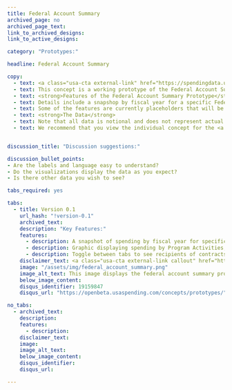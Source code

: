 ```yaml
---
title: Federal Account Summary
archived_page: no
archived_page_text:
link_to_archived_designs:
link_to_active_designs:

category: "Prototypes:"

headline: Federal Account Summary

copy:
  - text: <a class="usa-cta external-link" href="https://spendingdata.us/#/federal_account/2525/" target="_blank">Access the Prototype</a>
  - text: This concept is a working prototype of the Federal Account Summary. The DATA Act team is publishing this minimum viable product to give the public the opportunity to provide feedback on the design of the future USAspending.gov site.
  - text: <strong>Features of the Federal Account Summary Prototype</strong>
  - text: Details include a snapshop by fiscal year for a specific Federal Account Symbol and includes spending over time, spending by program activity and object class, and by award type.
  - text: Some of the features are currently placeholders that will be implemented at a later date as the team develops the future USAspending.gov platform.
  - text: <strong>The Data</strong>
  - text: Note that all data is notional and does not represent actual spending data. Currently, the data includes a subset of awards data and a subset of financial data from select DATA Act Broker submissions.
  - text: We recommend that you view the individual concept for the <a class="usa-cta" href="../federal-account-summary">federal account summary</a> to better understand the intended functionality.


discussion_title: "Discussion suggestions:"

discussion_bullet_points:
- Are the labels and language easy to understand?
- Do the visualizations display the data as you expect?
- Is there other data you wish to see? 

tabs_required: yes

tabs:
  - title: Version 0.1
    url_hash: "!version-0.1"
    archived_text:  
    description: "Key Features:"
    features:
      - description: A snapshot of spending by fiscal year for specific Federal Account Symbols. 
      - description: Graphic displaying spending by Program Activities, Object Class, and Treasury Account Symbol.  
      - description: Toggle between tabs to see recipients of contracts, grants, direct payments, loans, and insurance. 
    disclaimer_text: <a class="usa-cta external-link callout" href="https://spendingdata.us/#/federal_account/2525" target="_blank">View the interactive prototype</a>
    image: "/assets/img/federal_account_summary.png"
    image_alt_text: This image displays the federal account summary prototype.
    below_image_content:
    disqus_identifier: 19159847
    disqus_url: "https://openbeta.usaspending.com/concepts/prototypes/"

no_tabs:
  - archived_text:
    description:
    features:
      - description:
    disclaimer_text:
    image:
    image_alt_text:
    below_image_content:
    disqus_identifier:
    disqus_url:

---
```

